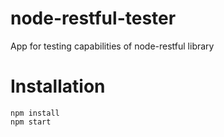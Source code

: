 # node-restful-tester

App for testing capabilities of node-restful library

# Installation

```
npm install
npm start
```
